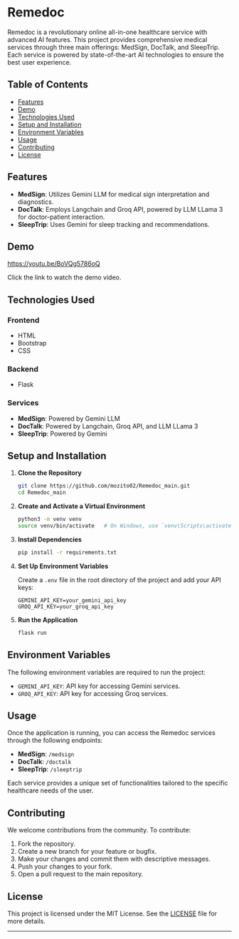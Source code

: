 
# Remedoc

Remedoc is a revolutionary online all-in-one healthcare service with advanced AI features. This project provides comprehensive medical services through three main offerings: MedSign, DocTalk, and SleepTrip. Each service is powered by state-of-the-art AI technologies to ensure the best user experience.

## Table of Contents

- [Features](#features)
- [Demo](#demo)
- [Technologies Used](#technologies-used)
- [Setup and Installation](#setup-and-installation)
- [Environment Variables](#environment-variables)
- [Usage](#usage)
- [Contributing](#contributing)
- [License](#license)

## Features

- **MedSign**: Utilizes Gemini LLM for medical sign interpretation and diagnostics.
- **DocTalk**: Employs Langchain and Groq API, powered by LLM LLama 3 for doctor-patient interaction.
- **SleepTrip**: Uses Gemini for sleep tracking and recommendations.

## Demo

https://youtu.be/BoVQg5786oQ

Click the link to watch the demo video.

## Technologies Used

### Frontend

- HTML
- Bootstrap
- CSS

### Backend

- Flask

### Services

- **MedSign**: Powered by Gemini LLM
- **DocTalk**: Powered by Langchain, Groq API, and LLM LLama 3
- **SleepTrip**: Powered by Gemini

## Setup and Installation

1. **Clone the Repository**

   ```bash
   git clone https://github.com/mozito02/Remedoc_main.git
   cd Remedoc_main
   ```

2. **Create and Activate a Virtual Environment**

   ```bash
   python3 -m venv venv
   source venv/bin/activate   # On Windows, use `venv\Scripts\activate`
   ```

3. **Install Dependencies**

   ```bash
   pip install -r requirements.txt
   ```

4. **Set Up Environment Variables**

   Create a `.env` file in the root directory of the project and add your API keys:

   ```plaintext
   GEMINI_API_KEY=your_gemini_api_key
   GROQ_API_KEY=your_groq_api_key
   ```

5. **Run the Application**

   ```bash
   flask run
   ```

## Environment Variables

The following environment variables are required to run the project:

- `GEMINI_API_KEY`: API key for accessing Gemini services.
- `GROQ_API_KEY`: API key for accessing Groq services.

## Usage

Once the application is running, you can access the Remedoc services through the following endpoints:

- **MedSign**: `/medsign`
- **DocTalk**: `/doctalk`
- **SleepTrip**: `/sleeptrip`

Each service provides a unique set of functionalities tailored to the specific healthcare needs of the user.

## Contributing

We welcome contributions from the community. To contribute:

1. Fork the repository.
2. Create a new branch for your feature or bugfix.
3. Make your changes and commit them with descriptive messages.
4. Push your changes to your fork.
5. Open a pull request to the main repository.

## License

This project is licensed under the MIT License. See the [LICENSE](LICENSE) file for more details.

---
